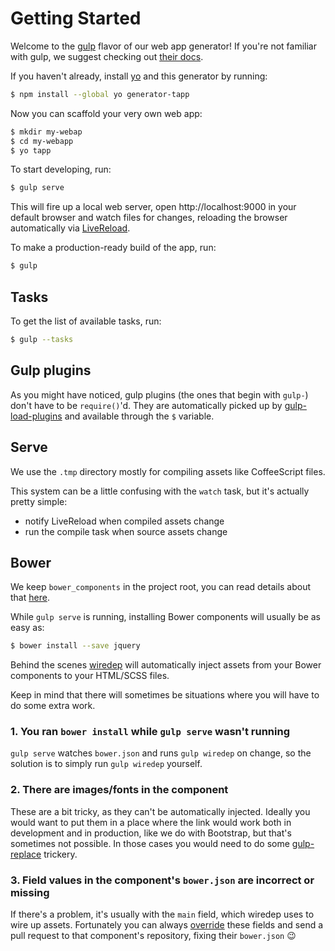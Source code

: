 # Getting Started

Welcome to the [gulp][gulp] flavor of our web app generator! If you're not familiar with gulp, we suggest checking out [their docs][gulp-docs].

If you haven't already, install [yo][yo] and this generator by running:

```sh
$ npm install --global yo generator-tapp
```

Now you can scaffold your very own web app:

```sh
$ mkdir my-webap
$ cd my-webapp
$ yo tapp
```

To start developing, run:

```sh
$ gulp serve
```

This will fire up a local web server, open http://localhost:9000 in your default browser and watch files for changes, reloading the browser automatically via [LiveReload][lr].

To make a production-ready build of the app, run:

```sh
$ gulp
```

## Tasks

To get the list of available tasks, run:

```sh
$ gulp --tasks
```

## Gulp plugins

As you might have noticed, gulp plugins (the ones that begin with `gulp-`) don't have to be `require()`'d. They are automatically picked up by [gulp-load-plugins][plugins] and available through the `$` variable.

## Serve

We use the `.tmp` directory mostly for compiling assets like CoffeeScript files.

This system can be a little confusing with the `watch` task, but it's actually pretty simple:

* notify LiveReload when compiled assets change
* run the compile task when source assets change

## Bower

We keep `bower_components` in the project root, you can read details about that [here](bower.md).

While `gulp serve` is running, installing Bower components will usually be as easy as:

```sh
$ bower install --save jquery
```

Behind the scenes [wiredep][wiredep] will automatically inject assets from your Bower components to your HTML/SCSS files.

Keep in mind that there will sometimes be situations where you will have to do some extra work.

### 1. You ran `bower install` while `gulp serve` wasn't running

`gulp serve` watches `bower.json` and runs `gulp wiredep` on change, so the solution is to simply run `gulp wiredep` yourself.

### 2. There are images/fonts in the component

These are a bit tricky, as they can't be automatically injected. Ideally you would want to put them in a place where the link would work both in development and in production, like we do with Bootstrap, but that's sometimes not possible. In those cases you would need to do some [gulp-replace][replace] trickery.

### 3. Field values in the component's `bower.json` are incorrect or missing

If there's a problem, it's usually with the `main` field, which wiredep uses to wire up assets. Fortunately you can always [override][override] these fields and send a pull request to that component's repository, fixing their `bower.json` :wink:

[gulp]:       https://github.com/gulpjs/gulp
[gulp-docs]:  https://github.com/gulpjs/gulp/blob/master/docs/README.md
[yo]:         https://github.com/yeoman/yo
[lr]:         https://github.com/intesso/connect-livereload
[plugins]:    https://github.com/jackfranklin/gulp-load-plugins
[calc]:       https://github.com/postcss/postcss-calc
[wiredep]:    https://github.com/taptapship/wiredep
[replace]:    https://github.com/lazd/gulp-replace
[override]:   https://github.com/taptapship/wiredep#bower-overrides
